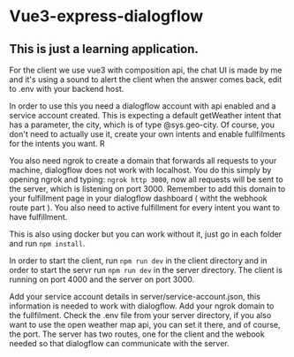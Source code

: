 # Vue3-express-dialogflow

## This is just a learning application.

For the client we use vue3 with composition api, the chat UI is made by me and it's using a sound to alert the client when the answer comes back, edit to .env with your
backend host.

In order to use this you need a dialogflow account with api enabled and a service account created. This is expecting a default getWeather intent that has a parameter,
the city, which is of type @sys.geo-city. Of course, you don't need to actually use it, create your own intents and enable fullfilments for the intents you want. R

You also need ngrok to create a domain that forwards all requests to your machine, dialogflow does not work with localhost. You do this simply by opening ngrok and typing:
```ngrok http 3000```, now all requests will be sent to the server, which is listening on port 3000. Remember to add this domain to your fulfillment page in your dialogflow dashboard ( witht the webhook route part  ). You also need to active fulfillment for every intent you want to have fulfillment.

This is also using docker but you can work without it, just go in each folder and run ```npm install```.

In order to start the client, run ```npm run dev``` in the client directory and in order to start the servr run ```npm run dev``` in the server directory. The client
is running on port 4000 and the server on port 3000.

Add your service account details in server/service-account.json, this information is needed to work with dialogflow. Add your ngrok domain to the fullfilment. Check the .env
file from your server directory, if you also want to use the open weather map api, you can set it there, and of course, the port. The server has two routes, one for the client and the webook needed so that dialogflow can communicate with the server.

